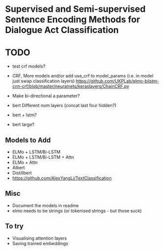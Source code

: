 # Supervised and Semi-supervised Sentence Encoding Methods for Dialogue Act Classification

# TODO
- test crf models?
- CRF, More models and/or add use_crf to model_params (i.e. in model just swap classification layers)
https://github.com/UKPLab/elmo-bilstm-cnn-crf/blob/master/neuralnets/keraslayers/ChainCRF.py

- Make bi-directional a parameter?

- bert Different num layers (concat last four hidden?)
- bert + lstm?
- bert large?

## Models to Add
- ELMo + LSTM/Bi-LSTM
- ELMo + LSTM/Bi-LSTM + Attn
- ELMo + Attn
- Albert 
- Distillbert
- https://github.com/AlexYangLi/TextClassification

## Misc
- Document the models in readme
- elmo needs to be strings (or tokenised strings - but those suck)

## To try
- Visualising attention layers
- Saving trained embeddings